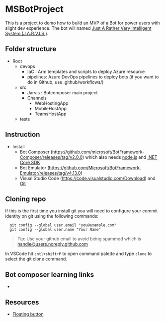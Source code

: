 # MSBotProject

This is a project to demo how to build an MVP of a Bot for power users with slight dev experience. The bot will named [Just A Rather Very Intelligent System (J.A.R.V.I.S.)](https://ironman.fandom.com/wiki/J.A.R.V.I.S.).

## Folder structure

- Root
  - devops
    - IaC : Arm templates and scripts to deploy Azure resource
    - pipelines: Azure DevOps pipelines to deploy bots (if you want to do in Github, use .github/workflows/)
  - src  
    - Jarvis : Botcomposer main project
    - Channels
      - WebHostingApp
      - MobileHostApp
      - TeamsHostApp
  - tests

## Instruction

- Install
  - Bot Composer (https://github.com/microsoft/BotFramework-Composer/releases/tag/v2.0.0) which also needs [node.js](https://nodejs.org/en/download/) and [.NET Core SDK](https://dotnet.microsoft.com/download/dotnet/3.1)
  - Bot Emulator (https://github.com/Microsoft/BotFramework-Emulator/releases/tag/v4.13.0)
  - Visual Studio Code (https://code.visualstudio.com/Download) and [Git](https://git-scm.com/)


## Cloning repo

If this is the first time you install git you will need to configure your commit identity on git using the following commands:
```dotnetcli
  git config --global user.email "you@example.com"
  git config --global user.name "Your Name"
```

> Tip: Use your github email to avoid being spammed which is handle@users.noreply.github.com

In VSCode hit `cntl+shift+P` to open command palette and type `clone` to select the git clone command.

## Bot composer learning links

- 

## Resources
- [Floating button](https://github.com/n01d/BotFramework-FloatingWebChat/blob/master/index.html)
